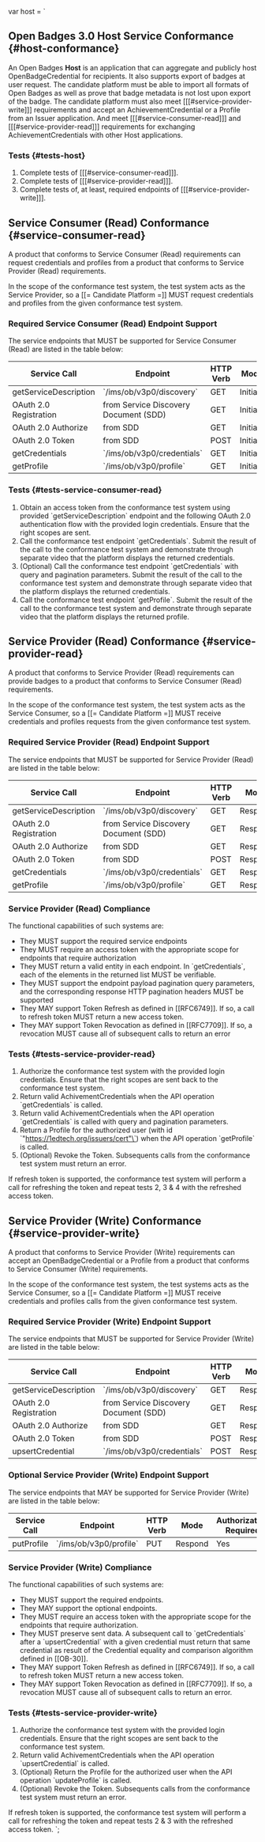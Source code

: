 var host = `

## Open Badges 3.0 Host Service Conformance {#host-conformance}

An Open Badges **Host** is an application that can aggregate and publicly host OpenBadgeCredential for recipients. It also supports export of badges at user request. The candidate platform must be able to import all formats of Open Badges as well as prove that badge metadata is not lost upon export of the badge. The candidate platform must also meet [[[#service-provider-write]]] requirements and accept an AchievementCredential or a Profile from an Issuer application. And meet [[[#service-consumer-read]]] and [[[#service-provider-read]]] requirements for exchanging AchievementCredentials with other Host applications.

### Tests {#tests-host}

1. Complete tests of [[[#service-consumer-read]]].
1. Complete tests of [[[#service-provider-read]]].
1. Complete tests of, at least, required endpoints of [[[#service-provider-write]]].


## Service Consumer (Read) Conformance {#service-consumer-read}

A product that conforms to Service Consumer (Read) requirements can request credentials and profiles from a product that conforms to Service Provider (Read) requirements.

<div class="note">
  In the scope of the conformance test system, the test system acts as the Service Provider, so a [[= Candidate Platform =]] MUST request credentials and profiles from the given conformance test system.
</div>

### Required Service Consumer (Read) Endpoint Support

The service endpoints that MUST be supported for Service Consumer (Read) are listed in the table below:

Service Call | Endpoint | HTTP Verb | Mode | Authorization<br />Required
------------ | -------- | --------- | ---- | ---------------------------
getServiceDescription | \`/ims/ob/v3p0/discovery\` | GET | Initiate | No
OAuth 2.0 Registration | from Service Discovery Document (SDD) | GET | Initiate | No
OAuth 2.0 Authorize | from SDD | GET | Initiate | No
OAuth 2.0 Token | from SDD | POST | Initiate | No
getCredentials | \`/ims/ob/v3p0/credentials\` | GET | Initiate | Yes
getProfile | \`/ims/ob/v3p0/profile\` | GET | Initiate | Yes

### Tests {#tests-service-consumer-read}

1. Obtain an access token from the conformance test system using provided \`getServiceDescription\` endpoint and the following OAuth 2.0 authentication flow with the provided login credentials. Ensure that the right scopes are sent.
1. Call the conformance test endpoint \`getCredentials\`. Submit the result of the call to the conformance test system and demonstrate through separate video that the platform displays the returned credentials.
1. (Optional) Call the conformance test endpoint \`getCredentials\` with query and pagination parameters. Submit the result of the call to the conformance test system and demonstrate through separate video that the platform displays the returned credentials.
1. Call the conformance test endpoint \`getProfile\`. Submit the result of the call to the conformance test system and demonstrate through separate video that the platform displays the returned profile.

## Service Provider (Read) Conformance {#service-provider-read}

A product that conforms to Service Provider (Read) requirements can provide badges to a product that conforms to Service Consumer (Read) requirements.

<div class="note">
  In the scope of the conformance test system, the test system acts as the Service Consumer, so a [[= Candidate Platform =]] MUST receive credentials and profiles requests from the given conformance test system.
</div>

### Required Service Provider (Read) Endpoint Support

The service endpoints that MUST be supported for Service Provider (Read) are listed in the table below:

Service Call | Endpoint | HTTP Verb | Mode | Authorization<br />Required
------------ | -------- | --------- | ---- | ---------------------------
getServiceDescription | \`/ims/ob/v3p0/discovery\` | GET | Respond | No
OAuth 2.0 Registration | from Service Discovery Document (SDD) | GET | Respond | No
OAuth 2.0 Authorize | from SDD | GET | Respond | No
OAuth 2.0 Token | from SDD | POST | Respond | No
getCredentials | \`/ims/ob/v3p0/credentials\` | GET | Respond | Yes
getProfile | \`/ims/ob/v3p0/profile\` | GET | Respond | Yes

### Service Provider (Read) Compliance

The functional capabilities of such systems are:

* They MUST support the required service endpoints
* They MUST require an access token with the appropriate scope for endpoints that require authorization
* They MUST return a valid entity in each endpoint. In \`getCredentials\`, each of the elements in the returned list MUST be verifiable.
* They MUST support the endpoint payload pagination query parameters, and the corresponding response HTTP pagination headers MUST be supported
* They MAY support Token Refresh as defined in [[RFC6749]]. If so, a call to refresh token MUST return a new access token.
* They MAY support Token Revocation as defined in [[RFC7709]]. If so, a revocation MUST cause all of subsequent calls to return an error

### Tests {#tests-service-provider-read}

1. Authorize the conformance test system with the provided login credentials. Ensure that the right scopes are sent back to the conformance test system.
1. Return valid AchivementCredentials when the API operation \`getCredentials\` is called.
1. Return valid AchivementCredentials when the API operation \`getCredentials\` is called with query and pagination parameters.
1. Return a Profile for the authorized user (with id \`"https://1edtech.org/issuers/cert"\`) when the API operation \`getProfile\` is called.
1. (Optional) Revoke the Token. Subsequents calls from the conformance test system must return an error.

If refresh token is supported, the conformance test system will perform a call for refreshing the token and repeat tests 2, 3 & 4 with the refreshed access token.

## Service Provider (Write) Conformance {#service-provider-write}

A product that conforms to Service Provider (Write) requirements can accept an OpenBadgeCredential or a Profile from a product that conforms to Service Consumer (Write) requirements.

<div class="note">
  In the scope of the conformance test system, the test systems acts as the Service Consumer, so a [[= Candidate Platform =]] MUST receive credentials and profiles calls from the given conformance test system.
</div>

### Required Service Provider (Write) Endpoint Support

The service endpoints that MUST be supported for Service Provider (Write) are listed in the table below:

Service Call | Endpoint | HTTP Verb | Mode | Authorization<br />Required
------------ | -------- | --------- | ---- | ---------------------------
getServiceDescription | \`/ims/ob/v3p0/discovery\` | GET | Respond | No
OAuth 2.0 Registration | from Service Discovery Document (SDD) | GET | Respond | No
OAuth 2.0 Authorize | from SDD | GET | Respond | No
OAuth 2.0 Token | from SDD | POST | Respond | No
upsertCredential | \`/ims/ob/v3p0/credentials\` | POST | Respond | Yes

### Optional Service Provider (Write) Endpoint Support

The service endpoints that MAY be supported for Service Provider (Write) are listed in the table below:

Service Call | Endpoint | HTTP Verb | Mode | Authorization<br />Required
------------ | -------- | --------- | ---- | ---------------------------
putProfile | \`/ims/ob/v3p0/profile\` | PUT | Respond | Yes

### Service Provider (Write) Compliance

The functional capabilities of such systems are:

* They MUST support the required endpoints.
* They MAY support the optional endpoints.
* They MUST require an access token with the appropriate scope for the endpoints that require authorization.
* They MUST preserve sent data. A subsequent call to \`getCredentials\` after a \`upsertCredential\` with a given credential must return that same credential as result of the Credential equality and comparison algorithm defined in [[OB-30]].
* They MAY support Token Refresh as defined in [[RFC6749]]. If so, a call to refresh token MUST return a new access token.
* They MAY support Token Revocation as defined in [[RFC7709]]. If so, a revocation MUST cause all of subsequent calls to return an error.

### Tests {#tests-service-provider-write}

1. Authorize the conformance test system with the provided login credentials. Ensure that the right scopes are sent back to the conformance test system.
1. Return valid AchivementCredentials when the API operation \`upsertCredential\` is called.
1. (Optional) Return the Profile for the authorized user when the API operation \`updateProfile\` is called.
1. (Optional) Revoke the Token. Subsequents calls from the conformance test system must return an error.

If refresh token is supported, the conformance test system will perform a call for refreshing the token and repeat tests 2 & 3 with the refreshed access token.
`;